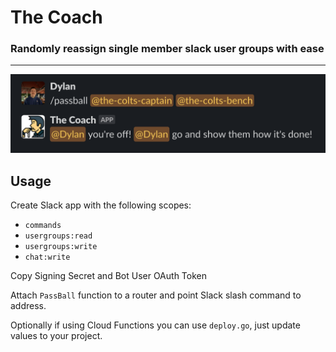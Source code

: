 # The Coach

### Randomly reassign single member slack user groups with ease

---

![](image.png)

## Usage

Create Slack app with the following scopes:
- `commands`
- `usergroups:read`
- `usergroups:write`
- `chat:write`

Copy Signing Secret and Bot User OAuth Token

Attach `PassBall` function to a router and point Slack slash command to address.

Optionally if using Cloud Functions you can use `deploy.go`, just update values to your project.
